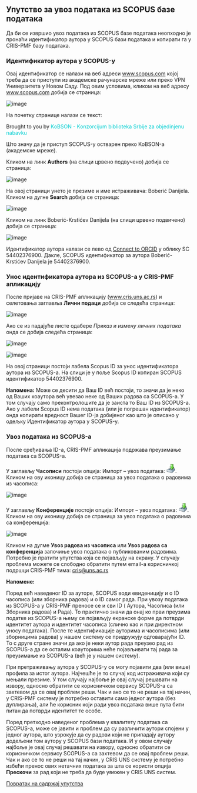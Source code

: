 ## Упутствo зa увoз пoдaтaкa из SCOPUS бaзe пoдaтaкa

Дa би сe извршиo увoз пoдaтaкa из SCOPUS бaзe пoдатака неопходно је пронаћи идентификатор аутора у SCOPUS бази података и копирати га у CRIS-PMF базу података.

### Идентификатор аутора у SCOPUS-у

Овај идентификатор се налази на веб адреси www.scopus.com којој треба да се приступи из академске рачунарске мреже или преко VPN Универзитета у Новом Саду. Под овим условима, кликом на веб адресу www.scopus.com добија се страница: 
 
![image](https://user-images.githubusercontent.com/29538544/152205201-52cca0ff-22a3-4f65-a49a-af9e4bb0b2dd.png)
 
На почетку странице налази се текст: 

Brought to you by <span style="color: DarkTurquoise;"> KoBSON - Konzorcijum biblioteka Srbije za objedinjenu nabavku</span>

Што значу да је приступ SCOPUS-у остварен преко KoBSON-а (академске мреже).

Кликом на линк **Authors** (на слици црвено подвучено) добија се страница: 

![image](https://user-images.githubusercontent.com/29538544/152205816-e9c9c8b7-801d-4e54-83c7-faede0147978.png)
 
На овој страници унето је презиме и име истраживача: Boberić Danijela. Кликом на дугне **Search** добија се страница: 

![image](https://user-images.githubusercontent.com/29538544/152205949-27d344d8-1be9-467e-8c02-45ab024e9866.png)
 
Кликом на линк Boberić-Krstićev Danijela (на слици црвено подвичено) добија се страница:  

![image](https://user-images.githubusercontent.com/29538544/152206048-b1e3e141-3a05-4ce8-9f43-dcc037c02d8a.png)
 
Идентификатор аутора налази се лево од <ins>Connect to ORCID</ins> у облику SC 54402376900. Дакле, SCOPUS идентификатор за аутора Boberić-Krstićev Danijela je 54402376900. 

### Унос идентификатора аутора из SCOPUS-а у CRIS-PMF апликацију

После пријаве на CRIS-PMF апликацију (www.cris.uns.ac.rs) и селетовања заглавља **Лични подаци** добија се следећа страница: 

![image](https://user-images.githubusercontent.com/29538544/152206311-c6be95b4-b0a4-4639-8961-c9c0fc498198.png)
 
Ако се из падајуће листе одабере *Приказ и измену личних података* онда се добија следећа страница:  

![image](https://user-images.githubusercontent.com/29538544/152338033-c7d53b5a-4c5e-4d58-98a1-7bdb37d96ce8.png)

![image](https://user-images.githubusercontent.com/29538544/152206418-96c0c71c-62e7-4579-9c72-5d8188d481d0.png)
 
На овој страници постоји лабела Scopus ID за унос идентификатора аутора из SCOPUS-а. На слици је у поље Scopus ID копиран SCOPUS идентификатор 54402376900. 

**Напомена:** Може се десити да Ваш ID већ постоји, то значи да је неко од Ваших коаутора већ увезао неке од Ваших радова са SCOPUS-а. У том случају само преконтролошите да је заиста то Ваш ID из SCOPUS-а. Ако у лабели Scopus ID нема података (или је погрешан идентификатор) онда копирати вредност Вашег ID-ја добијеног као што је описано у одељку Идентификатор аутора у SCOPUS-у.

### Увоз података из SCOPUS-а

После сређивања ID-а, CRIS-PMF апликација подржава преузимање података са SCOPUS-а.

 У заглављу **Часописи** постоји опција: Импорт – увоз података: ![image](../images/import24.png). Кликом на ову иконицу добија се страница за увоз података о радовима из часописа:
  
![image](https://user-images.githubusercontent.com/29538544/152206905-ed0f5a53-b376-4b71-99fa-a86ce1caa19a.png)
  
У заглављу **Конференције** постоји опција: Импорт – увоз података: ![image](../images/import24.png). Кликом на ову иконицу добија се страница за увоз података о радовима са конференција: 
 
![image](https://user-images.githubusercontent.com/29538544/152206977-eb15a6b5-8d0f-4b21-8c50-f77dd8bea801.png)

Кликом на дугме **Увоз радова из часописа** или **Увоз радова са конференција** започиње увоз података о публикованим радовима. Потребно је пратити упутства која се појављују на екрану. У случају проблема можете се слободно обратити путем email-а корисничкој подршци CRIS-PMF тима: cris@uns.ac.rs 

**Напоменe:**

Поред већ наведеног  ID за ауторе, SCOPUS води евиденицију и о ID часописа (или зборника радова) и о ID самог рада. При увозу података из SCOPUS-а у CRIS-PMF преносе се и сви ID ( Аутора, Часописа (или Зборника радова) и Рада). То практично значи да онај ко први преузима податке из SCOPUS-а њему се појављују екранске форме да потврди идентитет аутора и идентитет часописа (слично као и при директном  уносу података). После те идентификације ауторима и часописима (или зборницима радова) у нашем систему се придружују одговарајући ID. То с друге стране значи да ако је неки аутор рада преузео рад из SCOPUS-а да се осталим коауторима неће појављивати тај рада за преузимање из SCOPUS-а (већ је у нашем систему). 

При претраживању аутора у SCOPUS-у се могу појавити два (или више) профила за истог аутора. Најчешће је то случај код истраживача који су мењали презиме. У том случају најбоље је овај случај решавати на извору, односно обратити се корисничком сервису SCOPUS-а са захтевом да се овај проблем реши. Чак и ако се то не реши на тај начин, у CRIS-PMF систему је потребно оставити само једног аутора (без дуплирања), али ће корисник који ради увоз података више пута бити питан да потврди идентитет те особе.   

Поред претходно наведеног проблема у квалитету података са SCOPUS-а, може се јавити и проблем да су различити аутори спојени у једног аутора, што узрокује да су радови који не припадају аутору додељени том аутору у SCOPUS бази података. И у овом случају најбоље је овај случај решавати на извору, односно обратити се корисничком сервису SCOPUS-а са захтевом да се овај проблем реши. Чак и ако се то не реши на тај начин, у CRIS UNS систему је потребно избећи пренос ових нетачних података за шта се користи опција **Прескочи** за рад који не треба да буде увежен у CRIS UNS систем.

[Повратак на садржај упутства](../uputstvo.md#садржај)
